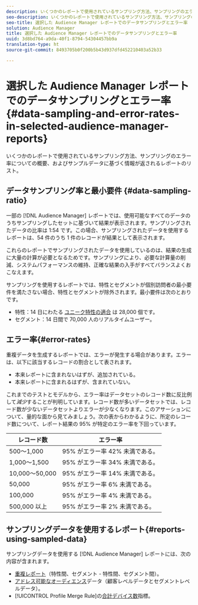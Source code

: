 ```yaml
---
description: いくつかのレポートで使用されているサンプリング方法、サンプリングのエラー率についての概要、およびサンプルデータに基づく情報が返されるレポートのリスト。
seo-description: いくつかのレポートで使用されているサンプリング方法、サンプリングのエラー率についての概要、およびサンプルデータに基づく情報が返されるレポートのリスト。
seo-title: 選択した Audience Manager レポートでのデータサンプリングとエラー率
solution: Audience Manager
title: 選択した Audience Manager レポートでのデータサンプリングとエラー率
uuid: 3d8bd764-a9da-40f1-8794-54304457bb9a
translation-type: ht
source-git-commit: 8493705b0f200b5b43d937dfd452210403a52b33

---
```



# 選択した Audience Manager レポートでのデータサンプリングとエラー率 {#data-sampling-and-error-rates-in-selected-audience-manager-reports}

いくつかのレポートで使用されているサンプリング方法、サンプリングのエラー率についての概要、およびサンプルデータに基づく情報が返されるレポートのリスト。

## データサンプリング率と最小要件 {#data-sampling-ratio}

一部の [!DNL Audience Manager] レポートでは、使用可能なすべてのデータのうちサンプリングしたセットに基づいて結果が表示されます。サンプリングされたデータの比率は 1:54 です。この場合、サンプリングされたデータを使用するレポートは、54 件のうち 1 件のレコードが結果として表示されます。

これらのレポートでサンプリングされたデータを使用しているのは、結果の生成に大量の計算が必要となるためです。サンプリングにより、必要な計算量の削減、システムパフォーマンスの維持、正確な結果の入手がすべてバランスよくおこなえます。

サンプリングを使用するレポートでは、特性とセグメントが個別訪問者の最小要件を満たさない場合、特性とセグメントが除外されます。最小要件は次のとおりです。

* 特性：14 日にわたる [ユニーク特性の適合](/help/using/features/traits/trait-and-segment-qualification-reference.md#unique-trait-realizations) は 28,000 個です。
* セグメント：14 日間で 70,000 人のリアルタイムユーザー。

## エラー率{#error-rates}

重複データを生成するレポートでは、エラーが発生する場合があります。エラーは、以下に該当するレコードの割合として表されます。

* 本来レポートに含まれないはずが、追加されている。
* 本来レポートに含まれるはずが、含まれていない。

これまでのテストとモデルから、エラー率はデータセットのレコード数に反比例して&#x200B;*減少*&#x200B;することが判明しています。レコード数が多いデータセットでは、レコード数が少ないデータセットよりエラーが少なくなります。このアサーションについて、量的な面から見てみましょう。次の表からわかるように、所定のレコード数について、レポート結果の 95% が特定のエラー率を下回っています。

| レコード数 | エラー率 |
|--- |--- |
| 500～1,000 | 95% がエラー率 42% 未満である。 |
| 1,000～1,500 | 95% がエラー率 34% 未満である。 |
| 10,000～50,000 | 95% がエラー率 14% 未満である。 |
| 50,000 | 95% がエラー率 6% 未満である。 |
| 100,000 | 95% がエラー率 4% 未満である。 |
| 500,000 以上 | 95% がエラー率 2% 未満である。 |

## サンプリングデータを使用するレポート{#reports-using-sampled-data}

サンプリングデータを使用する [!DNL Audience Manager] レポートには、次の内容が含まれます。

* [重複レポート](../reporting/dynamic-reports/dynamic-reports.md#interactive-and-overlap-reports)（特性間、セグメント - 特性間、セグメント間）。
* [アドレス可能なオーディエンス](../features/addressable-audiences.md)データ（顧客レベルデータとセグメントレベルデータ）。
* [!UICONTROL Profile Merge Rule]の[合計デバイス数](../features/profile-merge-rules/profile-link-metrics.md#merge-rule-metrics)指標。
